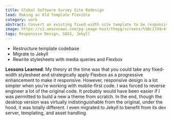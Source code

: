 ```yaml
---
title: Global Software Survey Site Redesign
lead: Making an Old Template Flexible
category: work
abstract: Convert an existing fixed-width site template to be responsive without changing the desktop version or losing existing browser compatibility.
image: https://s3.amazonaws.com/pg-image-host/thepg/screens/%5Bc17d4c4f766af152cba2ef660fc7eedb%5D_gss.png
tags: Responsive Design, SASS, Jekyll
---
```


- Restructure template codebase
- Migrate to Jekyll
- Rewrite stylesheets with media queries and Flexbox

**Lessons Learned**: My theory at the time was that you could take any fixed-width stylesheet and strategically apply Flexbox as a progressive enhancement to make it responsive. However, responsive design is a lot simpler when you're working with mobile-first code. I was forced to reverse engineer a lot of the original code. It probably would have been easier if I was permitted to build a new a theme from scratch. In the end, though the desktop version was virtually indistinguishable from the original, under the hood, it was totally different. I even migrated to Jekyll to benefit from its dev server, templating, and asset handling.
